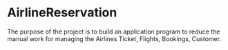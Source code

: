 # AirlineReservation
The purpose of the project is to build an application program to reduce the manual work for managing the Airlines Ticket, Flights, Bookings, Customer.
